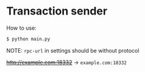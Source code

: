 # Transaction sender

How to use:

```sh
$ python main.py
```

NOTE: `rpc-url` in settings should be without protocol

~~http://example.com:18332~~ -> `example.com:18332`